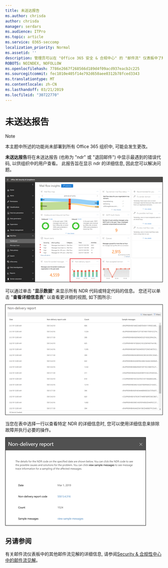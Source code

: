```yaml
---
title: 未送达报告
ms.author: chrisda
author: chrisda
manager: serdars
ms.audience: ITPro
ms.topic: article
ms.service: O365-seccomp
localization_priority: Normal
ms.assetid: ''
description: 管理员可以在 "Office 365 安全 & 合规中心" 的 "邮件流" 仪表板中了解未送达报告。
ROBOTS: NOINDEX, NOFOLLOW
ms.openlocfilehash: 7786e2667f268566d189d4f09acd937eacb2c225
ms.sourcegitcommit: fec1010e405f14e792d650aee0312b78fced3343
ms.translationtype: MT
ms.contentlocale: zh-CN
ms.lasthandoff: 03/21/2019
ms.locfileid: "30722770"
---
```

# <a name="non-delivery-report"></a>未送达报告

> [!NOTE]
> 本主题中所述的功能尚未部署到所有 Office 365 组织中, 可能会发生更改。

**未送达报告**将在未送达报告 (也称为 "ndr" 或 "退回邮件") 中显示最遇到的错误代码, 以供组织中的用户查看。 此报告旨在显示 ndr 的详细信息, 因此您可以解决问题。

![Office 365 Security & 合规中心的邮件流仪表板中的未送达报告](media/non-delivery-report-selected.png)

可以通过单击 "**显示数据**" 来显示所有 NDR 代码或特定代码的信息。 您还可以单击 "**查看详细信息表**" 以查看更详细的视图, 如下图所示:

![未送达报告中的查看详细信息表](media/non-delivery-report-view-details-table.png)

当您在表中选择一行以查看特定 NDR 的详细信息时, 您可以使用详细信息来排除故障并执行必要的操作。

![在未送达报告的详细信息表中选择一行](media/non-delivery-report-details-table-select-row.png)

## <a name="see-also"></a>另请参阅

有关邮件流仪表板中的其他邮件流见解的详细信息, 请参阅[Security & 合规性中心中的邮件流见解](mail-flow-insights-v2.md)。
